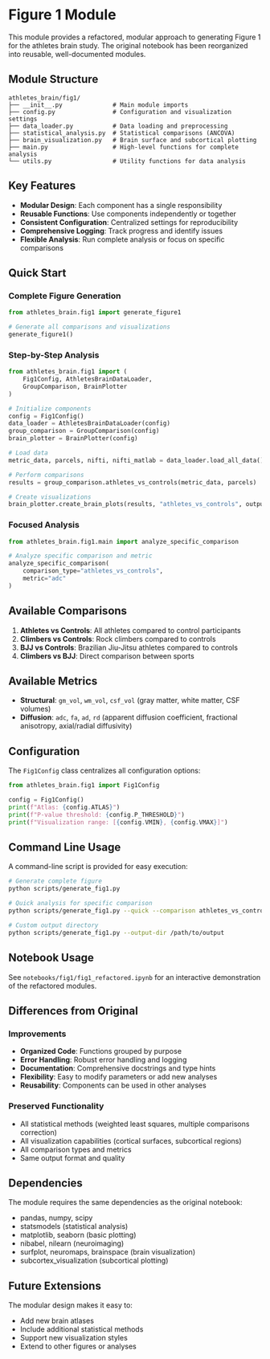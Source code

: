 # Figure 1 Module

This module provides a refactored, modular approach to generating Figure 1 for the athletes brain study. The original notebook has been reorganized into reusable, well-documented modules.

## Module Structure

```
athletes_brain/fig1/
├── __init__.py              # Main module imports
├── config.py                # Configuration and visualization settings
├── data_loader.py           # Data loading and preprocessing
├── statistical_analysis.py  # Statistical comparisons (ANCOVA)
├── brain_visualization.py   # Brain surface and subcortical plotting
├── main.py                  # High-level functions for complete analysis
└── utils.py                 # Utility functions for data analysis
```

## Key Features

- **Modular Design**: Each component has a single responsibility
- **Reusable Functions**: Use components independently or together
- **Consistent Configuration**: Centralized settings for reproducibility
- **Comprehensive Logging**: Track progress and identify issues
- **Flexible Analysis**: Run complete analysis or focus on specific comparisons

## Quick Start

### Complete Figure Generation

```python
from athletes_brain.fig1 import generate_figure1

# Generate all comparisons and visualizations
generate_figure1()
```

### Step-by-Step Analysis

```python
from athletes_brain.fig1 import (
    Fig1Config, AthletesBrainDataLoader, 
    GroupComparison, BrainPlotter
)

# Initialize components
config = Fig1Config()
data_loader = AthletesBrainDataLoader(config)
group_comparison = GroupComparison(config)
brain_plotter = BrainPlotter(config)

# Load data
metric_data, parcels, nifti, nifti_matlab = data_loader.load_all_data()

# Perform comparisons
results = group_comparison.athletes_vs_controls(metric_data, parcels)

# Create visualizations
brain_plotter.create_brain_plots(results, "athletes_vs_controls", output_dir)
```

### Focused Analysis

```python
from athletes_brain.fig1.main import analyze_specific_comparison

# Analyze specific comparison and metric
analyze_specific_comparison(
    comparison_type="athletes_vs_controls",
    metric="adc"
)
```

## Available Comparisons

1. **Athletes vs Controls**: All athletes compared to control participants
2. **Climbers vs Controls**: Rock climbers compared to controls
3. **BJJ vs Controls**: Brazilian Jiu-Jitsu athletes compared to controls  
4. **Climbers vs BJJ**: Direct comparison between sports

## Available Metrics

- **Structural**: `gm_vol`, `wm_vol`, `csf_vol` (gray matter, white matter, CSF volumes)
- **Diffusion**: `adc`, `fa`, `ad`, `rd` (apparent diffusion coefficient, fractional anisotropy, axial/radial diffusivity)

## Configuration

The `Fig1Config` class centralizes all configuration options:

```python
from athletes_brain.fig1 import Fig1Config

config = Fig1Config()
print(f"Atlas: {config.ATLAS}")
print(f"P-value threshold: {config.P_THRESHOLD}")
print(f"Visualization range: [{config.VMIN}, {config.VMAX}]")
```

## Command Line Usage

A command-line script is provided for easy execution:

```bash
# Generate complete figure
python scripts/generate_fig1.py

# Quick analysis for specific comparison
python scripts/generate_fig1.py --quick --comparison athletes_vs_controls --metric adc

# Custom output directory
python scripts/generate_fig1.py --output-dir /path/to/output
```

## Notebook Usage

See `notebooks/fig1/fig1_refactored.ipynb` for an interactive demonstration of the refactored modules.

## Differences from Original

### Improvements
- **Organized Code**: Functions grouped by purpose
- **Error Handling**: Robust error handling and logging
- **Documentation**: Comprehensive docstrings and type hints
- **Flexibility**: Easy to modify parameters or add new analyses
- **Reusability**: Components can be used in other analyses

### Preserved Functionality
- All statistical methods (weighted least squares, multiple comparisons correction)
- All visualization capabilities (cortical surfaces, subcortical regions)
- All comparison types and metrics
- Same output format and quality

## Dependencies

The module requires the same dependencies as the original notebook:
- pandas, numpy, scipy
- statsmodels (statistical analysis)
- matplotlib, seaborn (basic plotting)
- nibabel, nilearn (neuroimaging)
- surfplot, neuromaps, brainspace (brain visualization)
- subcortex_visualization (subcortical plotting)

## Future Extensions

The modular design makes it easy to:
- Add new brain atlases
- Include additional statistical methods
- Support new visualization styles
- Extend to other figures or analyses
